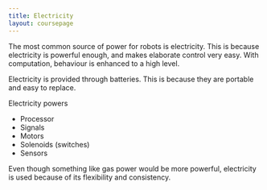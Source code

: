 ```yaml
---
title: Electricity
layout: coursepage
---
```


The most common source of power for robots is electricity. This is because electricity is powerful enough, and makes elaborate control very easy. With computation, behaviour is enhanced to a high level.

Electricity is provided through batteries. This is because they are portable and easy to replace.

Electricity powers

- Processor
- Signals
- Motors
- Solenoids (switches)
- Sensors

Even though something like gas power would be more powerful, electricity is used because of its flexibility and consistency.
